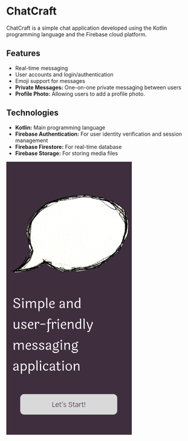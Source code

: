 
# ChatCraft

ChatCraft is a simple chat application developed using the Kotlin programming language and the Firebase cloud platform.

## Features

- Real-time messaging
- User accounts and login/authentication
- Emoji support for messages
- **Private Messages:** One-on-one private messaging between users
- **Profile Photo:** Allowing users to add a profile photo.

## Technologies
- **Kotlin:** Main programming language
- **Firebase Authentication:** For user identity verification and session management
- **Firebase Firestore:** For real-time database
- **Firebase Storage:** For storing media files

![Main](images/main.png)

